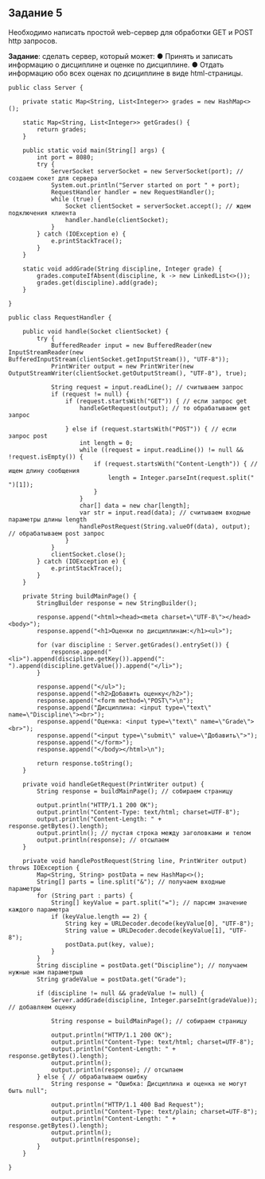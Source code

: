 ## **Задание 5**
Необходимо написать простой web-сервер для обработки GET и POST http
запросов.

**Задание**: сделать сервер, который может:
● Принять и записать информацию о дисциплине и оценке по дисциплине.
● Отдать информацию обо всех оценах по дсициплине в виде html-страницы.



    public class Server {
    
        private static Map<String, List<Integer>> grades = new HashMap<>();
    
        static Map<String, List<Integer>> getGrades() {
            return grades;
        }
    
        public static void main(String[] args) {
            int port = 8080;
            try {
                ServerSocket serverSocket = new ServerSocket(port); // создаем сокет для сервера
                System.out.println("Server started on port " + port);
                RequestHandler handler = new RequestHandler();
                while (true) {
                    Socket clientSocket = serverSocket.accept(); // ждем подключения клиента
                    handler.handle(clientSocket);
                }
            } catch (IOException e) {
                e.printStackTrace();
            }
        }
    
        static void addGrade(String discipline, Integer grade) {
            grades.computeIfAbsent(discipline, k -> new LinkedList<>());
            grades.get(discipline).add(grade);
        }
    
    }

    public class RequestHandler {
    
        public void handle(Socket clientSocket) {
            try {
                BufferedReader input = new BufferedReader(new InputStreamReader(new BufferedInputStream(clientSocket.getInputStream()), "UTF-8"));
                PrintWriter output = new PrintWriter(new OutputStreamWriter(clientSocket.getOutputStream(), "UTF-8"), true);
    
                String request = input.readLine(); // считываем запрос
                if (request != null) {
                    if (request.startsWith("GET")) { // если запрос get
                        handleGetRequest(output); // то обрабатываем get запрос
    
                    } else if (request.startsWith("POST")) { // если запрос post
                        int length = 0;
                        while ((request = input.readLine()) != null && !request.isEmpty()) {
                            if (request.startsWith("Content-Length")) { // ищем длину сообщения
                                length = Integer.parseInt(request.split(" ")[1]); 
                            }
                        }
                        char[] data = new char[length];
                        var str = input.read(data); // считываем входные параметры длины length
                        handlePostRequest(String.valueOf(data), output); // обрабатываем post запрос
                    }
                }
                clientSocket.close();
            } catch (IOException e) {
                e.printStackTrace();
            }
        }
    
        private String buildMainPage() {
            StringBuilder response = new StringBuilder();
    
            response.append("<html><head><meta charset=\"UTF-8\"></head><body>");
            response.append("<h1>Оценки по дисциплинам:</h1><ul>");
    
            for (var discipline : Server.getGrades().entrySet()) {
                response.append("<li>").append(discipline.getKey()).append(": ").append(discipline.getValue()).append("</li>");
            }
    
            response.append("</ul>");
            response.append("<h2>Добавить оценку</h2>");
            response.append("<form method=\"POST\">\n");
            response.append("Дисциплина: <input type=\"text\" name=\"Discipline\"><br>");
            response.append("Оценка: <input type=\"text\" name=\"Grade\"><br>");
            response.append("<input type=\"submit\" value=\"Добавить\">");
            response.append("</form>");
            response.append("</body></html>\n");
    
            return response.toString();
        }
    
        private void handleGetRequest(PrintWriter output) {
            String response = buildMainPage(); // собираем страницу
    
            output.println("HTTP/1.1 200 OK");
            output.println("Content-Type: text/html; charset=UTF-8");
            output.println("Content-Length: " + response.getBytes().length);
            output.println(); // пустая строка между заголовками и телом
            output.println(response); // отсылаем
        }
    
        private void handlePostRequest(String line, PrintWriter output) throws IOException {
            Map<String, String> postData = new HashMap<>();
            String[] parts = line.split("&"); // получаем входные параметры
            for (String part : parts) {
                String[] keyValue = part.split("="); // парсим значение каждого параметра
                if (keyValue.length == 2) {
                    String key = URLDecoder.decode(keyValue[0], "UTF-8");
                    String value = URLDecoder.decode(keyValue[1], "UTF-8");
                    postData.put(key, value);
                }
            }
            String discipline = postData.get("Discipline"); // получаем нужные нам параметрыв
            String gradeValue = postData.get("Grade");
    
            if (discipline != null && gradeValue != null) {
                Server.addGrade(discipline, Integer.parseInt(gradeValue)); // добавляем оценку
    
                String response = buildMainPage(); // собираем страницу
    
                output.println("HTTP/1.1 200 OK");
                output.println("Content-Type: text/html; charset=UTF-8");
                output.println("Content-Length: " + response.getBytes().length);
                output.println();
                output.println(response); // отсылаем
            } else { // обрабатываем ошибку
                String response = "Ошибка: Дисциплина и оценка не могут быть null";
    
                output.println("HTTP/1.1 400 Bad Request");
                output.println("Content-Type: text/plain; charset=UTF-8");
                output.println("Content-Length: " + response.getBytes().length);
                output.println();
                output.println(response);
            }
        }
    
    }